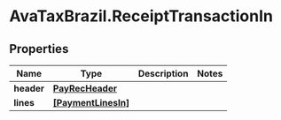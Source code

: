 # AvaTaxBrazil.ReceiptTransactionIn

## Properties
Name | Type | Description | Notes
------------ | ------------- | ------------- | -------------
**header** | [**PayRecHeader**](PayRecHeader.md) |  | 
**lines** | [**[PaymentLinesIn]**](PaymentLinesIn.md) |  | 


